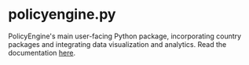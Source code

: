 # policyengine.py

PolicyEngine's main user-facing Python package, incorporating country packages and integrating data visualization and analytics. Read the documentation [here](https://policyengine.github.io/policyengine/policyengine.py).
